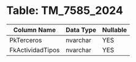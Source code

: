 # Table: TM_7585_2024

| Column Name | Data Type | Nullable |
|-------------|-----------|----------|
| PkTerceros | nvarchar | YES |
| FkActividadTipos | nvarchar | YES |
